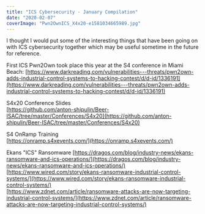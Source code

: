 ```yaml
---
title: "ICS Cybersecurity - January Compilation"
date: "2020-02-07"
coverImage: "Pwn2OwnICS_X4x20-e1581034665989.jpg"
---
```


I thought I would put some of the interesting things that have been going on with ICS cybersecurity together which may be useful sometime in the future for reference.

First ICS Pwn2Own took place this year at the S4 conference in Miami Beach: [https://www.darkreading.com/vulnerabilities---threats/pwn2own-adds-industrial-control-systems-to-hacking-contest/d/d-id/1336191](https://www.darkreading.com/vulnerabilities---threats/pwn2own-adds-industrial-control-systems-to-hacking-contest/d/d-id/1336191)

S4x20 Conference Slides  
[https://github.com/anton-shipulin/Beer-ISAC/tree/master/Conferences/S4x20](https://github.com/anton-shipulin/Beer-ISAC/tree/master/Conferences/S4x20)

S4 OnRamp Training  
[https://onramp.s4xevents.com/](https://onramp.s4xevents.com/)

Ekans "ICS" Ransomware [https://dragos.com/blog/industry-news/ekans-ransomware-and-ics-operations/](https://dragos.com/blog/industry-news/ekans-ransomware-and-ics-operations/)  
[https://www.wired.com/story/ekans-ransomware-industrial-control-systems/](https://www.wired.com/story/ekans-ransomware-industrial-control-systems/)  
[https://www.zdnet.com/article/ransomware-attacks-are-now-targeting-industrial-control-systems/](https://www.zdnet.com/article/ransomware-attacks-are-now-targeting-industrial-control-systems/)
